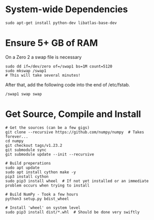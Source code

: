 # System-wide Dependencies

```
sudo apt-get install python-dev libatlas-base-dev
```


# Ensure 5+ GB of RAM

On a Zero 2 a swap file is necessary
```
sudo dd if=/dev/zero of=/swap1 bs=1M count=5120
sudo mkswap /swap1
# This will take several minutes!
```
After that, add the following code into the end of /etc/fstab.
```
/swap1 swap swap
```


# Get Source, Compile and Install

```
# Get the sources (can be a few gigs)
git clone --recursive https://github.com/numpy/numpy  # Takes forever...
cd numpy
git checkout tags/v1.23.2
git submodule sync
git submodule update --init --recursive

# Build preperations
sudo apt update
sudo apt install cython make -y
pip3 install cython
sudo pip3 install wheel  # If not yet installed or an immediate problem occurs when trying to install

# Build NumPy - Took a few hours
python3 setup.py bdist_wheel

# Install 'wheel' on system level
sudo pip3 install dist/*.whl  # Should be done very swiftly
```



